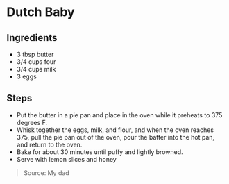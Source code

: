 # Dutch Baby


## Ingredients

 - 3 tbsp butter
 - 3/4 cups four
 - 3/4 cups milk
 - 3 eggs

## Steps

 - Put the butter in a pie pan and place in the oven while it preheats to 375 degrees F.
 - Whisk together the eggs, milk, and flour, and when the oven reaches 375, pull the pie pan out of the oven, pour the batter into the hot pan, and return to the oven.
 - Bake for about 30 minutes until puffy and lightly browned.
 - Serve with lemon slices and honey

> Source: My dad
